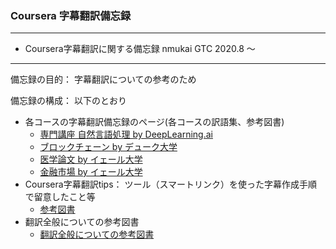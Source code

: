 ### Coursera 字幕翻訳備忘録

***
- Coursera字幕翻訳に関する備忘録
          nmukai GTC 2020.8 ～

***

備忘録の目的： 字幕翻訳についての参考のため  

備忘録の構成： 以下のとおり  

+ 各コースの字幕翻訳備忘録のページ(各コースの訳語集、参考図書)
    + [専門講座 自然言語処理 by DeepLearning.ai](https://github.com/hiyaoroshi/coursera_DLearning_NLP/blob/master/README.md)
    + [ブロックチェーン by デューク大学](https://github.com/hiyaoroshi/coursera_duke_blockchain/blob/master/README.md)
    + [医学論文 by イェール大学](https://github.com/hiyaoroshi/coursera_yale_medical/blob/master/README.md)
    + [金融市場 by イェール大学](https://github.com/hiyaoroshi/coursera_yale_financial/blob/master/README.md)
+ Coursera字幕翻訳tips： ツール（スマートリンク）を使った字幕作成手順で留意したこと等
    + [参考図書](参考図書_イェール_金融市場.md)
+ 翻訳全般についての参考図書
    + [翻訳全般についての参考図書](翻訳全般についての参考図書.md)

